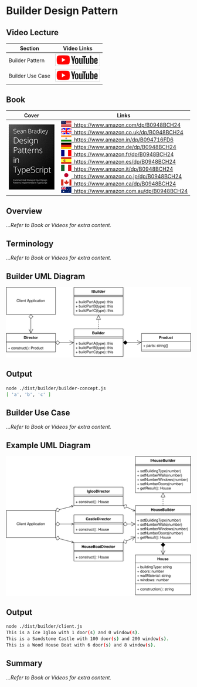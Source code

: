 # Builder Design Pattern

## Video Lecture

| Section          | Video Links                                                                                                                                                                                                        |
| ---------------- | ------------------------------------------------------------------------------------------------------------------------------------------------------------------------------------------------------------------ |
| Builder Pattern  | <a id="ytVideoLink" href="https://www.youtube.com/watch?v=2bF7HUAiaSU&list=PLKWUX7aMnlELvv8bXquIgxXYyHH5SFlaP" target="_blank" title="Builder Pattern"><img src="../img/yt_btn_sm.gif" alt="Builder Pattern"/></a>   |
| Builder Use Case | <a id="ytVideoLink" href="https://www.youtube.com/watch?v=JBVK6UnIUDA&list=PLKWUX7aMnlELvv8bXquIgxXYyHH5SFlaP" target="_blank" title="Builder Use Case"><img src="../img/yt_btn_sm.gif" alt="Builder Use Case"/></a> |

## Book 

Cover | Links
-|-
![Design Patterns In TypeScript (ASIN : B0948BCH24)](../img/dp_typescript_125.jpg) | &nbsp;<a href="https://www.amazon.com/dp/B0948BCH24"><img src="../img/flag_us.gif">&nbsp; https://www.amazon.com/dp/B0948BCH24</a><br/>&nbsp;<a href="https://www.amazon.co.uk/dp/B0948BCH24"><img src="../img/flag_uk.gif">&nbsp; https://www.amazon.co.uk/dp/B0948BCH24</a><br/>&nbsp;<a href="https://www.amazon.in/dp/B094716FD6"><img src="../img/flag_in.gif">&nbsp; https://www.amazon.in/dp/B094716FD6</a><br/>&nbsp;<a href="https://www.amazon.de/dp/B0948BCH24"><img src="../img/flag_de.gif">&nbsp; https://www.amazon.de/dp/B0948BCH24</a><br/>&nbsp;<a href="https://www.amazon.fr/dp/B0948BCH24"><img src="../img/flag_fr.gif">&nbsp; https://www.amazon.fr/dp/B0948BCH24</a><br/>&nbsp;<a href="https://www.amazon.es/dp/B0948BCH24"><img src="../img/flag_es.gif">&nbsp; https://www.amazon.es/dp/B0948BCH24</a><br/>&nbsp;<a href="https://www.amazon.it/dp/B0948BCH24"><img src="../img/flag_it.gif">&nbsp; https://www.amazon.it/dp/B0948BCH24</a><br/>&nbsp;<a href="https://www.amazon.co.jp/dp/B0948BCH24"><img src="../img/flag_jp.gif">&nbsp; https://www.amazon.co.jp/dp/B0948BCH24</a><br/>&nbsp;<a href="https://www.amazon.ca/dp/B0948BCH24"><img src="../img/flag_ca.gif">&nbsp; https://www.amazon.ca/dp/B0948BCH24</a><br/>&nbsp;<a href="https://www.amazon.com.au/dp/B0948BCH24"><img src="../img/flag_au.gif">&nbsp; https://www.amazon.com.au/dp/B0948BCH24</a>

## Overview

_...Refer to Book or Videos for extra content._

## Terminology

_...Refer to Book or Videos for extra content._

## Builder UML Diagram

![Builder Pattern Overview](../img/builder_concept.svg)

## Output

```bash
node ./dist/builder/builder-concept.js
[ 'a', 'b', 'c' ]
```

## Builder Use Case

_...Refer to Book or Videos for extra content._

## Example UML Diagram

![Builder Pattern in Context](../img/builder_example.svg)

## Output

```bash
node ./dist/builder/client.js
This is a Ice Igloo with 1 door(s) and 0 window(s).
This is a Sandstone Castle with 100 door(s) and 200 window(s).
This is a Wood House Boat with 6 door(s) and 8 window(s).
```

<!-- ## New Coding Concepts

### todo -->

## Summary

_...Refer to Book or Videos for extra content._
